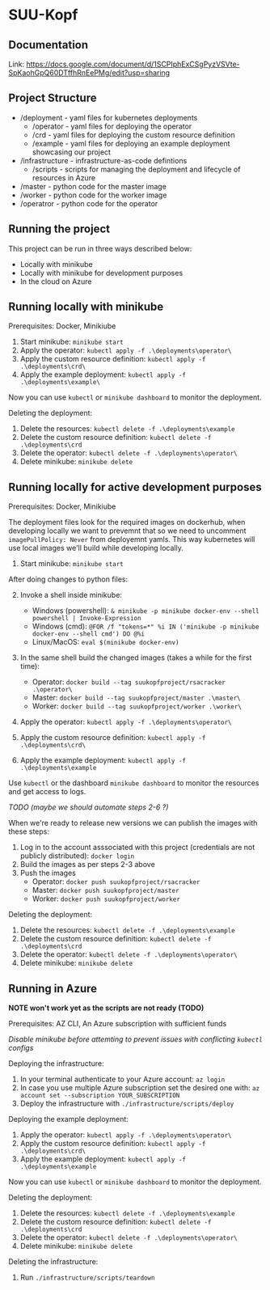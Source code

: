 # SUU-Kopf

## Documentation 
Link: https://docs.google.com/document/d/1SCPIphExCSgPyzVSVte-SpKaohGpQ60DTffhRnEePMg/edit?usp=sharing

## Project Structure
- /deployment - yaml files for kubernetes deployments
  - /operator - yaml files for deploying the operator
  - /crd - yaml files for deploying the custom resource definition
  - /example - yaml files for deploying an example deployment showcasing our project
- /infrastructure - infrastructure-as-code defintions 
  - /scripts - scripts for managing the deployment and lifecycle of resources in Azure
- /master - python code for the master image
- /worker - python code for the worker image
- /operatror - python code for the operator

## Running the project

This project can be run in three ways described below:
- Locally with minikube
- Locally with minikube for development purposes
- In the cloud on Azure

## Running locally with minikube
Prerequisites: Docker, Minikiube

1. Start minikube: `minikube start`
2. Apply the operator: `kubectl apply -f .\deployments\operator\`
3. Apply the custom resource definition: `kubectl apply -f .\deployments\crd\`
4. Apply the example deployment: `kubectl apply -f .\deployments\example\`

Now you can use `kubectl` or `minikube dashboard` to monitor the deployment.

Deleting the deployment:

1. Delete the resources: `kubectl delete -f .\deployments\example`
2. Delete the custom resource definition: `kubectl delete -f .\deployments\crd`
3. Delete the operator: `kubectl delete -f .\deployments\operator\`
4. Delete minikube: `minikube delete`

## Running locally for active development purposes
Prerequisites: Docker, Minikiube

The deployment files look for the required images on dockerhub, when developing locally we want to prevemnt that so we need to uncomment `imagePullPolicy: Never` from deployemnt yamls. This way kubernetes will use local images we'll build while developing locally.

1. Start minikube: `minikube start`

After doing changes to python files:

2. Invoke a shell inside minikube:
    - Windows (powershell): `& minikube -p minikube docker-env --shell powershell | Invoke-Expression`
    - Windows (cmd): `@FOR /f "tokens=*" %i IN ('minikube -p minikube docker-env --shell cmd') DO @%i`
    - Linux/MacOS: `eval $(minikube docker-env)`

3. In the same shell build the changed images (takes a while for the first time): 
    - Operator: `docker build --tag suukopfproject/rsacracker .\operator\`
    - Master: `docker build --tag suukopfproject/master .\master\`
    - Worker: `docker build --tag suukopfproject/worker .\worker\`
4. Apply the operator: `kubectl apply -f .\deployments\operator\`
4. Apply the custom resource definition: `kubectl apply -f .\deployments\crd\`
5. Apply the example deployment: `kubectl apply -f .\deployments\example`

Use `kubectl` or the dashboard `minikube dashboard` to monitor the resources and get access to logs.

*TODO (maybe we should automate steps 2-6 ?)*

When we're ready to release new versions we can publish the images with these steps:
1. Log in to the account asssociated with this project (credentials are not publicly distributed): `docker login`
2. Build the images as per steps 2-3 above
3. Push the images
    - Operator: `docker push suukopfproject/rsacracker`
    - Master: `docker push suukopfproject/master`
    - Worker: `docker push suukopfproject/worker`

Deleting the deployment:

1. Delete the resources: `kubectl delete -f .\deployments\example`
2. Delete the custom resource definition: `kubectl delete -f .\deployments\crd`
3. Delete the operator: `kubectl delete -f .\deployments\operator\`
4. Delete minikube: `minikube delete`

## Running in Azure

**NOTE won't work yet as the scripts are not ready (TODO)**

Prerequisites: AZ CLI, An Azure subscription with sufficient funds 

*Disable minikube before attemting to prevent issues with conflicting `kubectl` configs*

Deploying the infrastructure:

1. In your terminal authenticate to your Azure account: `az login`
2. In case you use multiple Azure subscription set the desired one with: `az account set --subscription YOUR_SUBSCRIPTION`
2. Deploy the infrastructure with `./infrastructure/scripts/deploy`

Deploying the example deployment:

1. Apply the operator: `kubectl apply -f .\deployments\operator\`
2. Apply the custom resource definition: `kubectl apply -f .\deployments\crd\`
3. Apply the example deployment: `kubectl apply -f .\deployments\example`

Now you can use `kubectl` or `minikube dashboard` to monitor the deployment.

Deleting the deployment:

1. Delete the resources: `kubectl delete -f .\deployments\example`
2. Delete the custom resource definition: `kubectl delete -f .\deployments\crd`
3. Delete the operator: `kubectl delete -f .\deployments\operator\`
4. Delete minikube: `minikube delete`

Deleting the infrastructure:
1. Run `./infrastructure/scripts/teardown`
